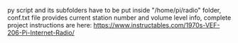 py script and its subfolders have to be put inside "/home/pi/radio" folder, conf.txt file provides current station number and volume level info, complete project instructions are here: https://www.instructables.com/1970s-VEF-206-Pi-Internet-Radio/
